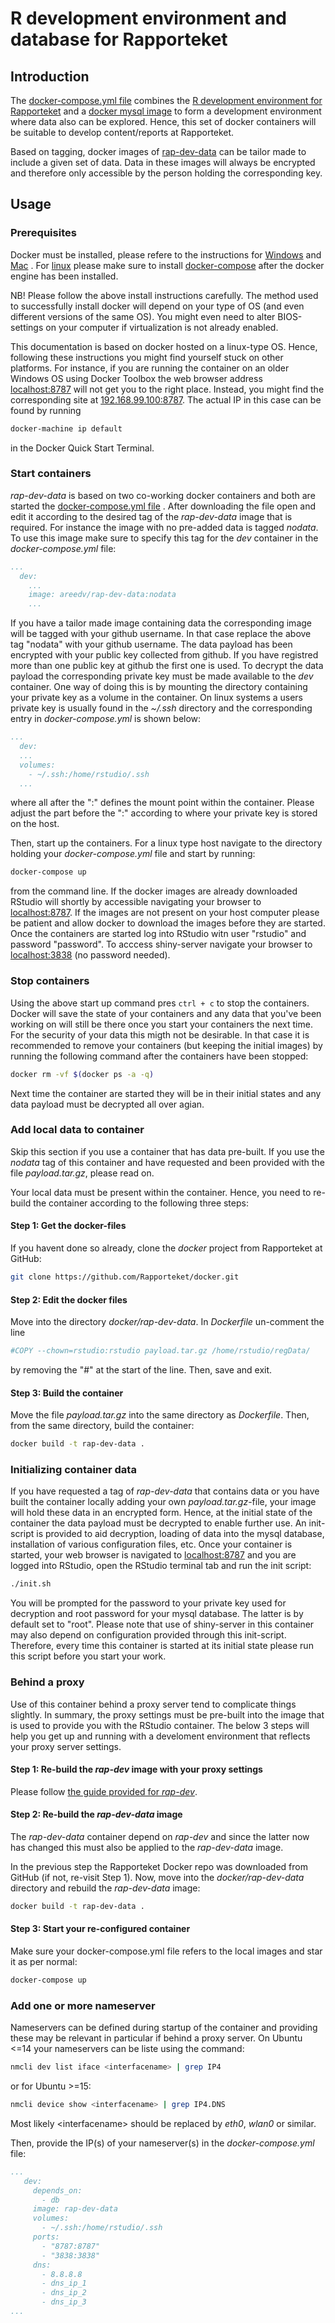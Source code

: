 # R development environment and database for Rapporteket

## Introduction
The 
[docker-compose.yml file](https://github.com/Rapporteket/docker/blob/master/rap-dev-data/docker-compose.yml)
combines the 
[R development environment for Rapporteket](https://github.com/Rapporteket/docker/tree/master/rap-dev)
and a
[docker mysql image](https://hub.docker.com/_/mysql/)
to form a development environment where data also can
be explored. Hence, this set of docker containers will be suitable to develop
content/reports at Rapporteket.

Based on tagging, docker images of
[rap-dev-data](https://hub.docker.com/r/areedv/rap-dev-data/tags/)
can be tailor made to include a given set of data. Data in these images will
always be encrypted and therefore only accessible by the person holding the
corresponding key.

## Usage

### Prerequisites
Docker must be installed, please refere to the instructions for
[Windows](https://docs.docker.com/docker-for-windows/install/)
and
[Mac](https://docs.docker.com/docker-for-mac/install/)
. For
[linux](https://store.docker.com/search?offering=community&type=edition&operating_system=linux)
please make sure to install
[docker-compose](https://docs.docker.com/compose/install/)
after the docker engine has been installed.

NB! Please follow the above install instructions carefully. The method used to
successfully install docker will depend on your type
of OS (and even different versions of the same OS). You might even need to
alter BIOS-settings on your computer if virtualization is not already enabled.

This documentation is based on docker hosted on a linux-type OS. Hence,
following these instructions you might find yourself stuck on other
platforms. For instance, if you are running the container on an older Windows
OS using Docker Toolbox the web browser address
[localhost:8787](http://localhost:8787) will not get
you to the right place. Instead, you might find the corresponding site at
[192.168.99.100:8787](http://192.168.99.100:8787). The actual IP in this case
can be found by running
```bash
docker-machine ip default
```
in the Docker Quick Start Terminal.

### Start containers
*rap-dev-data* is based on two co-working docker containers and both are
started the
[docker-compose.yml file](https://github.com/Rapporteket/docker/blob/master/rap-dev-data/docker-compose.yml)
. After downloading the file open and edit it according to the desired tag of
the *rap-dev-data* image that is required. For instance the image with no
pre-added data is tagged *nodata*. To use this image make sure to specify
this tag for the *dev* container in the *docker-compose.yml* file:
```yaml
...
  dev:
    ...
    image: areedv/rap-dev-data:nodata
    ...
```

If you have a tailor made image containing data the corresponding image will be
tagged with your github username. In that case replace the above tag "nodata"
with your github username. The data payload has been encrypted with your
public key collected from github. If you have registred more than one public
key at github the first one is used. To decrypt the data payload the
corresponding private key must be made available to the *dev* container.
One way of doing this is by mounting the directory containing your private key
as a volume in the container. On linux systems a users private key is usually
found in the *~/.ssh* directory and the corresponding entry in
*docker-compose.yml* is shown below:
```yaml
...
  dev:
  ...
  volumes:
    - ~/.ssh:/home/rstudio/.ssh
  ...
```
where all after the ":" defines the mount point within the container. Please
adjust the part before the ":" according to where your private key is stored
on the host.

Then, start up the  containers. For a linux type host navigate to the
directory holding your *docker-compose.yml* file and start by running:
```bash
docker-compose up
```

from the command line. If the docker images are already downloaded RStudio
will shortly by accessible navigating your browser to
[localhost:8787](http://localhost:8787). If the images are not present on your
host computer please be patient and allow docker to download the images before
they are started. Once the containers are started log into RStudio witn user
"rstudio" and password "password". To acccess shiny-server navigate your
browser to [localhost:3838](http://localhost:3838) (no password needed).

### Stop containers
Using the above start up command pres ```ctrl + c``` to stop the containers.
Docker will save the state of your containers and any data that you've been
working on will still be there once you start your containers the next time.
For the security of your data this migth not be desirable. In that case it is
recommended to remove your containers (but keeping the initial images) by
running the following command after the containers have been stopped:
```bash
docker rm -vf $(docker ps -a -q)
```

Next time the container are started they will be in their initial states and
any data payload must be decrypted all over agian.


### Add local data to container
Skip this section if you use a container that has data pre-built. If
you use the _nodata_ tag of this container and have requested and been provided
with the file _payload.tar.gz_, please read on.

Your local data must be present within the container. Hence, you need to
re-build the container according to the following three steps:

#### Step 1: Get the docker-files
If you havent done so already, clone the _docker_ project from Rapporteket at
GitHub:
```bash
git clone https://github.com/Rapporteket/docker.git
```

#### Step 2: Edit the docker files
Move into the directory _docker/rap-dev-data_. In _Dockerfile_ un-comment the
line
```bash
#COPY --chown=rstudio:rstudio payload.tar.gz /home/rstudio/regData/
```
by removing the "#" at the start of the line. Then, save and exit.

#### Step 3: Build the container
Move the file _payload.tar.gz_ into the same directory as _Dockerfile_. Then,
from the same directory, build the container:
```bash
docker build -t rap-dev-data .
```

### Initializing container data
If you have requested a tag of *rap-dev-data* that contains data or you have
built the container locally adding your own _payload.tar.gz_-file, your
image will hold these data  in an encrypted form. Hence, at the initial state
of the container the data payload must be decrypted to enable further use. An
init-script is provided to aid decryption, loading of data into the mysql
database, installation of various configuration files, etc. Once your container
is started, your web browser is navigated to
[localhost:8787](http://localhost:8787) and you are logged into RStudio, open
the RStudio terminal tab and run the init script:
```bash
./init.sh
```

You will be prompted for the password to your private key used for decryption
and root password for your mysql database. The latter is by default set to
"root". Please note that use of shiny-server in this container may also depend
on configuration provided through this init-script. Therefore, every time this
container is started at its initial state please run this script before you
start your work. 

### Behind a proxy
Use of this container behind a proxy server tend to complicate things
slightly. In summary, the proxy settings must be pre-built into the image
that is used to provide you with the RStudio container. The below 3 steps will
help you get up and running with a develoment environment that reflects your
proxy server settings.

#### Step 1: Re-build the _rap-dev_ image with your proxy settings
Please follow 
[the guide provided for _rap-dev_](https://github.com/Rapporteket/docker/tree/master/rap-dev#behind-a-proxy).

#### Step 2: Re-build the _rap-dev-data_ image
The _rap-dev-data_ container depend on _rap-dev_ and since the latter now has
changed this must also be applied to the _rap-dev-data_ image.

In the previous step the Rapporteket Docker repo was downloaded from GitHub
(if not, re-visit Step 1). Now, move into the _docker/rap-dev-data_ directory
and rebuild the _rap-dev-data_ image:
```bash
docker build -t rap-dev-data .
```

#### Step 3: Start your re-configured container
Make sure your docker-compose.yml file refers to the local images and star it
as per normal:
```bash
docker-compose up
```

### Add one or more nameserver
Nameservers can be defined during startup of the container and providing these
may be relevant in particular if behind a proxy server. On Ubuntu <=14 your
nameservers can be liste using the command:
```bash
nmcli dev list iface <interfacename> | grep IP4
```
or for Ubuntu >=15:
```bash
nmcli device show <interfacename> | grep IP4.DNS
```
Most likely \<interfacename\> should be replaced by _eth0_, _wlan0_ or similar.

Then, provide the IP(s) of your nameserver(s) in the _docker-compose.yml_ file:

```yaml
...
   dev:
     depends_on:
       - db
     image: rap-dev-data
     volumes:
       - ~/.ssh:/home/rstudio/.ssh
     ports:
       - "8787:8787"
       - "3838:3838"
     dns:
       - 8.8.8.8
       - dns_ip_1
       - dns_ip_2
       - dns_ip_3
...
```



